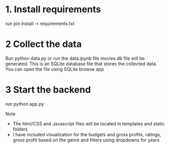 # 1. Install requirements  
 run pin install -r requirements.txt

# 2 Collect the data 
 Run python data.py or run the data.ipynb file 
 movies.db file will be generated. This is an SQLite database file that stores the collected data. You can open the file using SQLite browse app

# 3 Start the backend
  run python app.py
  
 Note 
 - The html/CSS and Javascript files will be located in templates and static folders
 - I have included visualization for the budgets and  gross profits, ratings, gross profit based on the genre and filters using 
 dropdowns for years
